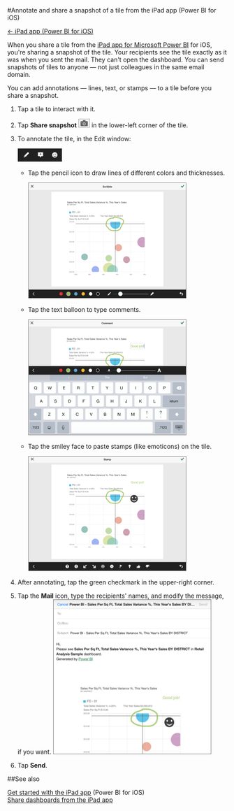 <properties pageTitle="Annotate and share a snapshot of a tile from the iPad app (Power BI for iOS)" description="Annotate and share a snapshot of a tile from the iPad app (Power BI for iOS)" services="powerbi" documentationCenter="" authors="v-anpasi" manager="mblythe" editor=""/>
<tags ms.service="powerbi" ms.devlang="NA" ms.topic="article" ms.tgt_pltfrm="NA" ms.workload="powerbi" ms.date="06/26/2015" ms.author="v-anpasi"/>
#Annotate and share a snapshot of a tile from the iPad app (Power BI for iOS)

[← iPad app (Power BI for iOS)](https://support.powerbi.com/knowledgebase/topics/77999-ipad-app-power-bi-for-ios-preview)

When you share a tile from the [iPad app for Microsoft Power BI](http://support.powerbi.com/knowledgebase/topics/69272-ipad-app-for-power-bi) for iOS, you're sharing a snapshot of the tile. Your recipients see the tile exactly as it was when you sent the mail. They can't open the dashboard. You can send snapshots of tiles to anyone — not just colleagues in the same email domain.

You can add annotations — lines, text, or stamps — to a tile before you share a snapshot.

1.  Tap a tile to interact with it.

2.  Tap **Share snapshot** ![](media/powerbi-mobile-annotate-and-share-a-snapshot-from-the-ipad-app/PBI_iOS_ShareSnapshot.png) in the lower-left corner of the tile.

3.  To annotate the tile, in the Edit window:

    ![](media/powerbi-mobile-annotate-and-share-a-snapshot-from-the-ipad-app/PBI_iOS_Annotate.png)

    -   Tap the pencil icon to draw lines of different colors and thicknesses.
    
        ![](media/powerbi-mobile-annotate-and-share-a-snapshot-from-the-ipad-app/PBI_iPadAnnotDraw.png)

    -   Tap the text balloon to type comments.
    
        ![](media/powerbi-mobile-annotate-and-share-a-snapshot-from-the-ipad-app/PBI_iPadAnnotText.png)

    -   Tap the smiley face to paste stamps (like emoticons) on the tile.  
    
        ![](media/powerbi-mobile-annotate-and-share-a-snapshot-from-the-ipad-app/PBI_iPadAnnotIcons.png)

4.  After annotating, tap the green checkmark in the upper-right corner.

5.  Tap the **Mail** icon, type the recipients' names, and modify the message, if you want.
    ![](media/powerbi-mobile-annotate-and-share-a-snapshot-from-the-ipad-app/PBI_iPadMailTileSnap.png)

6.  Tap **Send**.

##See also

[Get started with the iPad app](http://support.powerbi.com/knowledgebase/articles/467172-the-ipad-app-for-power-bi-preview) (Power BI for iOS)  
[Share dashboards from the iPad app](http://support.powerbi.com/knowledgebase/articles/467181-share-dashboards-from-the-ipad-app-power-bi-for-i)
